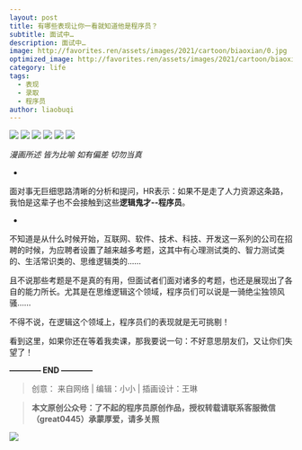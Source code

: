 ```yaml
---
layout: post
title: 有哪些表现让你一看就知道他是程序员？
subtitle: 面试中…
description: 面试中…
image: http://favorites.ren/assets/images/2021/cartoon/biaoxian/0.jpg
optimized_image: http://favorites.ren/assets/images/2021/cartoon/biaoxian/0.jpg
category: life
tags:
  - 表现
  - 录取
  - 程序员
author: liaobuqi
---
```



![](http://favorites.ren/assets/images/2021/cartoon/bianbie/640.jpeg)
![](http://favorites.ren/assets/images/2021/cartoon/biaoxian/640.jpeg)
![](http://favorites.ren/assets/images/2021/cartoon/biaoxian/640-1.jpeg)
![](http://favorites.ren/assets/images/2021/cartoon/biaoxian/640-2.jpeg)
![](http://favorites.ren/assets/images/2021/cartoon/biaoxian/640-3.jpeg)
![](http://favorites.ren/assets/images/2021/cartoon/biaoxian/640-4.jpeg)


*漫画所述 皆为比喻* *如有偏差 切勿当真*

-
面对事无巨细思路清晰的分析和提问，HR表示：如果不是走了人力资源这条路，我怕是这辈子也不会接触到这些**逻辑鬼才--程序员**。

-
不知道是从什么时候开始，互联网、软件、技术、科技、开发这一系列的公司在招聘的时候，为应聘者设置了越来越多考题，这其中有心理测试类的、智力测试类的、生活常识类的、思维逻辑类的……

且不说那些考题是不是真的有用，但面试者们面对诸多的考题，也还是展现出了各自的能力所长。尤其是在思维逻辑这个领域，程序员们可以说是一骑绝尘独领风骚……

不得不说，在逻辑这个领域上，程序员们的表现就是无可挑剔！

看到这里，如果你还在等着我卖课，那我要说一句：不好意思朋友们，又让你们失望了！


**———— END ————**

>创意： 来自网络 | 编辑：小小 | 插画设计：王琳

>**本文原创公众号：了不起的程序员原创作品，授权转载请联系客服微信（great0445）承蒙厚爱，请多关照**

![](http://favorites.ren/assets/images/2021/cartoon/jiaban/640-3.jpeg)


